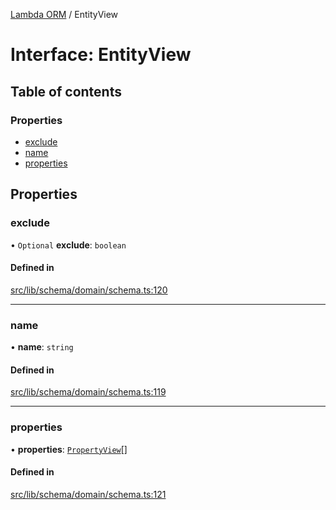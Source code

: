[Lambda ORM](../README.md) / EntityView

# Interface: EntityView

## Table of contents

### Properties

- [exclude](EntityView.md#exclude)
- [name](EntityView.md#name)
- [properties](EntityView.md#properties)

## Properties

### exclude

• `Optional` **exclude**: `boolean`

#### Defined in

[src/lib/schema/domain/schema.ts:120](https://github.com/lambda-orm/lambdaorm-base/blob/4165360/src/lib/schema/domain/schema.ts#L120)

___

### name

• **name**: `string`

#### Defined in

[src/lib/schema/domain/schema.ts:119](https://github.com/lambda-orm/lambdaorm-base/blob/4165360/src/lib/schema/domain/schema.ts#L119)

___

### properties

• **properties**: [`PropertyView`](PropertyView.md)[]

#### Defined in

[src/lib/schema/domain/schema.ts:121](https://github.com/lambda-orm/lambdaorm-base/blob/4165360/src/lib/schema/domain/schema.ts#L121)
